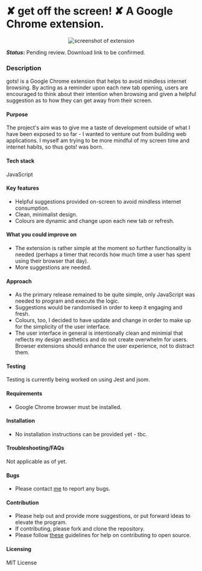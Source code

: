 
# ✘ get off the screen! ✘ A Google Chrome extension.

<p align="center">
    <img src="https://i.ibb.co/FHZ57Gn/ezgif-com-gif-maker-8.gif" alt="screenshot of extension"/>
</p>

**_Status_:** Pending review. Download link to be confirmed. 

### Description
 
gots! is a Google Chrome extension that helps to avoid mindless internet browsing. By acting as a reminder upon each new tab opening, users are encouraged to think about their intention when browsing and given a helpful suggestion as to how they can get away from their screen.  

#### Purpose

The project's aim was to give me a taste of development outside of what I have been exposed to so far - I wanted to venture out from building web applications. I myself am trying to be more mindful of my screen time and internet habits, so thus gots! was born. 

#### Tech stack
JavaScript

#### Key features
- Helpful suggestions provided on-screen to avoid mindless internet consumption.
- Clean, minimalist design.
- Colours are dynamic and change upon each new tab or refresh.

#### What you could improve on
- The extension is rather simple at the moment so further functionality is needed (perhaps a timer that records how much time a user has spent using their         browser that day).
- More suggestions are needed.
    
#### Approach

- As the primary release remained to be quite simple, only JavaScript was needed to program and execute the logic. 
- Suggestions would be randomised in order to keep it engaging and fresh.
- Colours, too, I decided to have update and change in order to make up for the simplicity of the user interface.
- The user interface in general is intentionally clean and minimial that reflects my design aesthetics and do not create overwhelm for users. Browser extensions should enhance the user experience, not to distract them.
    
#### Testing
Testing is currently being worked on using Jest and jsom.

#### Requirements
- Google Chrome browser must be installed.
    
#### Installation
- No installation instructions can be provided yet - tbc. 
    
#### Troubleshooting/FAQs 
Not applicable as of yet.
    
#### Bugs
- Please contact [me](https://github.com/amritatwal) to report any bugs.
    
#### Contribution
- Please help out and provide more suggestions, or put forward ideas to elevate the program.
- If contributing, please fork and clone the repository. 
- Please follow [these](https://opensource.guide/how-to-contribute/) guidelines for help on contributing to open source.

#### Licensing
MIT License
